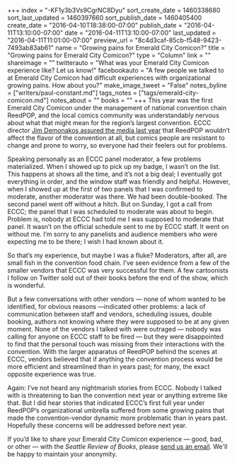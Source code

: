 +++
index = "-KF1y3b3Vs9CgrNC8Dyu"
sort_create_date = 1460338680
sort_last_updated = 1460397660
sort_publish_date = 1460405400
create_date = "2016-04-10T18:38:00-07:00"
publish_date = "2016-04-11T13:10:00-07:00"
date = "2016-04-11T13:10:00-07:00"
last_updated = "2016-04-11T11:01:00-07:00"
preview_url = "8c4d3caf-85cb-f548-9423-7493ab83ab61"
name = "Growing pains for Emerald City Comicon?"
title = "Growing pains for Emerald City Comicon?"
type = "Column"
link = ""
shareimage = ""
twitterauto = "What was your Emerald City Comicon experience like? Let us know!"
facebookauto = "A few people we talked to at Emerald City Comicon had difficult experiences with organizational growing pains. How about you?"
make_image_tweet = "False"
notes_byline = ["writers/paul-constant.md"]
tags_notes = ["tags/emerald-city-comicon.md"]
notes_about = ""
books = ""
+++
This year was the first Emerald City Comicon under the management of national convention chain ReedPOP, and the local comics community was understandably nervous about what that might mean for the region’s largest convention. ECCC director [Jim Demonakos assured the media last year]( http://comicsalliance.com/emerald-city-comicon-reedpop-acquisitn-interview-demonakos-fensterman/) that ReedPOP  wouldn’t affect the flavor of the convention at all, but comics people are resistant to change and prone to worry, so everyone had their feelers out for problems.

Speaking personally as an ECCC panel moderator, a few problems materialized. When I showed up to pick up my badge, I wasn’t on the list. This happens at shows all the time, and it’s not a big deal; I eventually got everything in order, and the window staff was friendly and helpful. However, when I showed up at the first of two panels that I was confirmed to moderate, another moderator was there. We had been double-booked. The second panel went off without a hitch. But on Sunday, I got a call from ECCC; the panel that I was scheduled to moderate was about to begin. Problem is, nobody at ECCC had told me I was supposed to moderate that panel. It wasn’t on the official schedule sent to me by ECCC staff. It went on without me. I’m sorry to any panelists and audience members who were expecting me to be there; I wish I had known about it.

So that’s my experience, but maybe I was a fluke? Moderators, after all, are small fish in the convention food chain. I’ve seen evidence from a few of the smaller vendors that ECCC was very successful for them. A few cartoonists I follow on Twitter sold out of their books before the end of the show, which is wonderful.

But a few conversations with other vendors — none of whom wanted to be identified, for obvious reasons —indicated other problems: a lack of communication between staff and vendors, scheduling issues, double booking, authors not knowing where they were supposed to be at any given moment. None of the vendors I talked with were outraged — nobody was calling for anyone on ECCC staff to be fired — but they were disappointed to find that the personal touch was missing from their interactions with the convention. With the larger apparatus of ReedPOP behind the scenes at ECCC, vendors believed that if anything the convention process would be more efficient and streamlined than in years past; for many, the exact opposite experience was true.

Again: I’ve not heard any nightmarish stories from ECCC. Nobody I talked with is threatening to ban the convention next year or anything extreme like that. But I did hear stories that indicated ECCC’s first full year under ReedPOP’s organizational umbrella suffered from some growing pains that made the convention-vendor dynamic more problematic than in years past. Hopefully these concerns will be addressed before next year.

If you’d like to share your Emerald City Comicon experience — good, bad, or other — with the *Seattle Review of Books*, please [send us an email]( http://seattlereviewofbooks.com/about/). We'll be happy to maintain your anonymity.